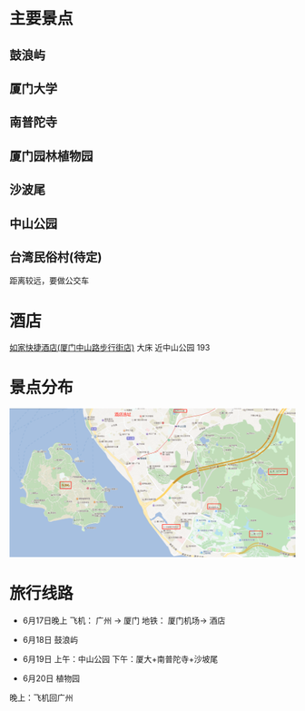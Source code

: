 # 主要景点
## 鼓浪屿

## 厦门大学

## 南普陀寺

## 厦门园林植物园

## 沙波尾

## 中山公园

## 台湾民俗村(待定)
距离较远，要做公交车

# 酒店
[如家快捷酒店(厦门中山路步行街店)](http://hotels.ctrip.com/hotel/1583166.html?isFull=F#ctm_ref=hod_sr_lst_dl_n_1_8) 大床 近中山公园 193

# 景点分布
![厦门景点分布](厦门景点分布.png)


# 旅行线路
* 6月17日晚上
飞机： 广州 -> 厦门 
地铁： 厦门机场-> 酒店

* 6月18日
鼓浪屿

* 6月19日
上午：中山公园
下午：厦大+南普陀寺+沙坡尾

* 6月20日
植物园

晚上：飞机回广州

